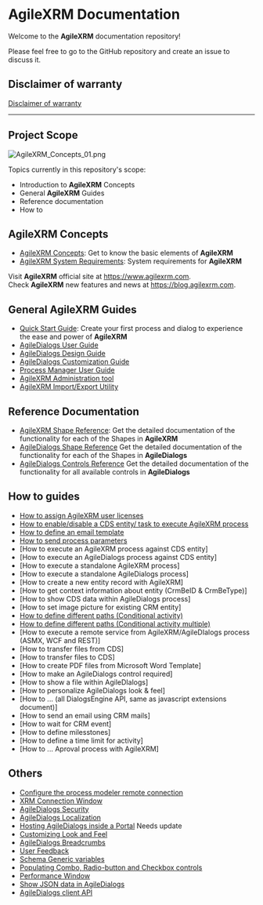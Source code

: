 # AgileXRM Documentation

Welcome to the **AgileXRM** documentation repository!

Please feel free to go to the GitHub repository and create an issue to discuss it.

## Disclaimer of warranty

[Disclaimer of warranty](guides/common/DisclaimerOfWarranty.md)

---

## Project Scope

![AgileXRM_Concepts_01.png](concepts/media/AgileXRM_Concepts_01.png)

Topics currently in this repository's scope:

- Introduction to **AgileXRM** Concepts
- General **AgileXRM** Guides
- Reference documentation
- How to

## AgileXRM Concepts

- [AgileXRM Concepts](concepts/AgileXRM-Concepts.md): Get to know the basic elements of **AgileXRM**
- [AgileXRM System Requirements](systemrequirements/AgileXRM-SystemRequirements.md): System requirements for **AgileXRM**

Visit **AgileXRM** official site at <https://www.agilexrm.com>.  
Check **AgileXRM** new features and news at <https://blog.agilexrm.com>.

## General AgileXRM Guides

- [Quick Start Guide](guides/Quick-Start.md): Create your first process and dialog to experience the ease and power of **AgileXRM**
- [AgileDialogs User Guide](guides/AgileDialogs-UserGuide.md)
- [AgileDialogs Design Guide](guides/AgileDialogs-DesignGuide.md)
- [AgileDialogs Customization Guide](guides/AgileDialogs-CustomizationGuide.md)
- [Process Manager User Guide](guides/ProcessManager-UserGuide.md)
- [AgileXRM Administration tool](guides/XRMAdministrationTool-UserGuide.md)
- [AgileXRM Import/Export Utility](guides/ImportExportUtility.md)

## Reference Documentation

- [AgileXRM Shape Reference](ref/README.md): Get the detailed documentation of the functionality for each of the Shapes in **AgileXRM**
- [AgileDialogs Shape Reference](ref/AgileDialogs.md) Get the detailed documentation of the functionality for each of the Shapes in **AgileDialogs**
- [AgileDialogs Controls Reference](ref/AgileDialogsControls.md) Get the detailed documentation of the functionality for all available controls in **AgileDialogs**

## How to guides


- [How to assign AgileXRM user licenses](howto/AssignUserLicenses.md)
- [How to enable/disable a CDS entity/ task to execute AgileXRM process](howto/EnableDisableEntities.md)
- [How to define an email template](ref/common/DefiningAnEmailTemplate.md)
- [How to send process parameters](ref/common/ProcessParams.md)
- [How to execute an AgileXRM process against CDS entity]
- [How to execute an AgileDialogs process against CDS entity]
- [How to execute a standalone AgileXRM process]
- [How to execute a standalone AgileDialogs process]
- [How to create a new entity record with AgileXRM]
- [How to get context information about entity (CrmBeID & CrmBeType)]
- [How to show CDS data within AgileDialogs process]
- [How to set image picture for existing CRM entity]
- [How to define different paths (Conditional activity)](ref/SingleCondition.md)
- [How to define different paths (Conditional activity multiple)](ref/MultipleCondition.md)
- [How to execute a remote service from AgileXRM/AgileDIalogs process (ASMX, WCF and REST)]
- [How to transfer files from CDS]
- [How to transfer files to CDS]
- [How to create PDF files from Microsoft Word Template]
- [How to make an AgileDialogs control required]
- [How to show a file within AgileDIalogs]
- [How to personalize AgileDialogs look & feel]
- [How to ... (all DialogsEngine API, same as javascript extensions document)]
- [How to send an email using CRM mails]
- [How to wait for CRM event]
- [How to define milesstones]
- [How to define a time limit for activity]
- [How to ... Aproval process with AgileXRM]

## Others

- [Configure the process modeler remote connection](guides/EnvisionRemoteConfiguration.md)
- [XRM Connection Window](guides/common/XRMConnectionWindow.md)
- [AgileDialogs Security](guides/common/AgileDialogsSecurity.md)
- [AgileDialogs Localization](guides/common/AgileDialogsLocalization.md)
- [Hosting AgileDialogs inside a Portal](guides/common/HostingAgileDialogsInsidePortal.md) Needs update
- [Customizing Look and Feel](guides/AgileDialogs-CustomizationGuide.md)
- [AgileDialogs Breadcrumbs](guides/common/Breadcrumbs.md)
- [User Feedback](guides/common/UserFeeback.md)
- [Schema Generic variables](guides/common/SchemaGenericVariables.md)
- [Populating Combo, Radio-button and Checkbox controls](guides/common/PopulatingCombo.md)
- [Performance Window](guides/common/PerformanceWindow.md)
- [Show JSON data in AgileDialogs](guides/common/JSONAgileDialogs.md)
- [AgileDialogs client API](guides/common/JavaScriptExtensions.md)
